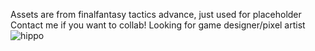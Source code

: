 Assets are from finalfantasy tactics advance, just used for placeholder
Contact me if you want to collab! Looking for game designer/pixel artist
![hippo](https://i.imgur.com/HhmYtoy.gif)

